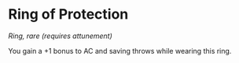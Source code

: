 # Ring of Protection

*Ring, rare (requires attunement)*

You gain a +1 bonus to AC and saving throws while wearing this ring.